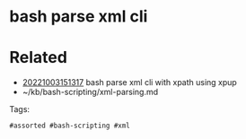 # bash parse xml cli

# Related

- [20221003151317](/zet/20221003151317/README.md) bash parse xml cli with xpath using xpup
- ~/kb/bash-scripting/xml-parsing.md

Tags:

    #assorted #bash-scripting #xml
